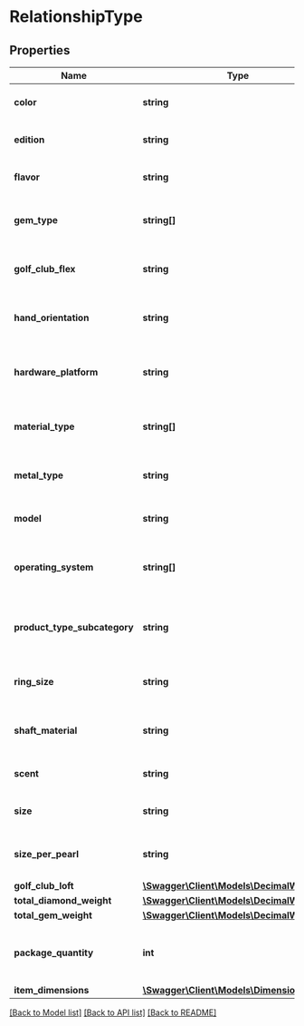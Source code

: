 # RelationshipType

## Properties
Name | Type | Description | Notes
------------ | ------------- | ------------- | -------------
**color** | **string** | The color variation of the item. | [optional] 
**edition** | **string** | The edition variation of the item. | [optional] 
**flavor** | **string** | The flavor variation of the item. | [optional] 
**gem_type** | **string[]** | The gem type variations of the item. | [optional] 
**golf_club_flex** | **string** | The golf club flex variation of an item. | [optional] 
**hand_orientation** | **string** | The hand orientation variation of an item. | [optional] 
**hardware_platform** | **string** | The hardware platform variation of an item. | [optional] 
**material_type** | **string[]** | The material type variations of an item. | [optional] 
**metal_type** | **string** | The metal type variation of an item. | [optional] 
**model** | **string** | The model variation of an item. | [optional] 
**operating_system** | **string[]** | The operating system variations of an item. | [optional] 
**product_type_subcategory** | **string** | The product type subcategory variation of an item. | [optional] 
**ring_size** | **string** | The ring size variation of an item. | [optional] 
**shaft_material** | **string** | The shaft material variation of an item. | [optional] 
**scent** | **string** | The scent variation of an item. | [optional] 
**size** | **string** | The size variation of an item. | [optional] 
**size_per_pearl** | **string** | The size per pearl variation of an item. | [optional] 
**golf_club_loft** | [**\Swagger\Client\Models\DecimalWithUnits**](DecimalWithUnits.md) |  | [optional] 
**total_diamond_weight** | [**\Swagger\Client\Models\DecimalWithUnits**](DecimalWithUnits.md) |  | [optional] 
**total_gem_weight** | [**\Swagger\Client\Models\DecimalWithUnits**](DecimalWithUnits.md) |  | [optional] 
**package_quantity** | **int** | The package quantity variation of an item. | [optional] 
**item_dimensions** | [**\Swagger\Client\Models\DimensionType**](DimensionType.md) |  | [optional] 

[[Back to Model list]](../../README.md#documentation-for-models) [[Back to API list]](../../README.md#documentation-for-api-endpoints) [[Back to README]](../../README.md)

